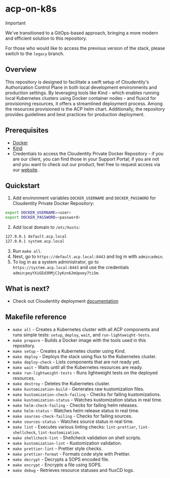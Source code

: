 # acp-on-k8s

> [!IMPORTANT]  
> We've transitioned to a GitOps-based approach, bringing a more modern and efficient solution to this repository.
>
> For those who would like to access the previous version of the stack, please switch to the `legacy` branch.

## Overview

This repository is designed to facilitate a swift setup of Cloudentity's Authorization Control Plane in both local development environments and production settings. By leveraging tools like Kind - which enables running local Kubernetes clusters using Docker container nodes - and fluxcd for provisioning resources, it offers a streamlined deployment process. Among the resources provisioned is the ACP helm chart. Additionally, the repository provides guidelines and best practices for production deployment.

## Prerequisites

- [Docker](https://docs.docker.com/get-docker/)
- [Kind](https://kind.sigs.k8s.io/docs/user/quick-start/#installation)
- Credentials to access the Cloudentity Private Docker Repository - if you are our client, you can find those in your Support Portal; if you are not and you want to check out our product, feel free to request access via our [website](https://cloudentity.com).

## Quickstart

1. Add environment variables `DOCKER_USERNAME` and `DOCKER_PASSWORD` for Cloudentity Private Docker Repository:

```sh
export DOCKER_USERNAME=<user>
export DOCKER_PASSWORD=<password>
```

2. Add local domain to `/etc/hosts`:

```sh
127.0.0.1 default.acp.local
127.0.0.1 system.acp.local
```

3. Run `make all`.
4. Next, go to `https://default.acp.local:8443` and log in with `admin`:`admin`.
5. To log in as a system administrator, go to `https://system.acp.local:8443` and use the credentials `admin`:`peyYXiGEd3RMjCJyKzn6JmUpoey7ti5m`.

## What is next?

- Check out Cloudentity deployment [documentation](https://cloudentity.com/developers/deployment-and-operations/deployment/deployment-overview/)

## Makefile reference

- `make all` - Creates a Kubernetes cluster with all ACP components and runs simple tests: `setup`, `deploy`, `wait`, and `run-lightweight-tests`.
- `make prepare` - Builds a Docker image with the tools used in this repository.
- `make setup` - Creates a Kubernetes cluster using Kind.
- `make deploy` - Deploys the stack using flux to the Kubernetes cluster.
- `make deploy-check` - Lists components that are not ready yet.
- `make wait` - Waits until all the Kubernetes resources are ready.
- `make run-lightweight-tests` - Runs lightweight tests on the deployed resources.
- `make destroy` - Deletes the Kubernetes cluster.
- `make kustomization-build` - Generates raw kustomization files.
- `make kustomization-check-failing` - Checks for failing kustomizations.
- `make kustomization-status` - Watches kustomization status in real time.
- `make helm-check-failing` - Checks for failing helm releases.
- `make helm-status` - Watches helm release status in real time.
- `make sources-check-failing` - Checks for failing sources.
- `make sources-status` - Watches source status in real time.
- `make lint` - Executes various linting checks: `lint-prettier`, `lint-shellcheck`, `lint-kustomization`.
- `make shellcheck-lint` - Shellcheck validation on shell scripts.
- `make kustomization-lint` - Kustomization validation.
- `make prettier-lint` - Prettier style checks.
- `make prettier-format` - Formats code style with Prettier.
- `make decrypt` - Decrypts a SOPS encoded file.
- `make encrypt` - Encrypts a file using SOPS.
- `make debug` - Retrieves resource statuses and fluxCD logs.
